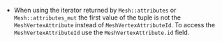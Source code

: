 - When using the iterator returned by `Mesh::attributes` or `Mesh::attributes_mut` the first value of the tuple is not the `MeshVertexAttribute` instead of `MeshVertexAttributeId`. To access the `MeshVertexAttributeId` use the `MeshVertexAttribute.id` field.
